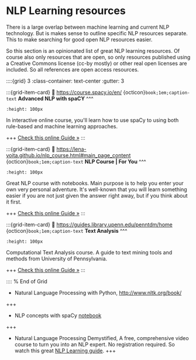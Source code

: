 NLP Learning resources
======================

There is a large overlap between machine learning and current NLP
technology. But is makes sense to outline specific NLP resources
separate. This to make searching for good open NLP resources easier.

So this section is an opinionated list of great NLP learning resources.
Of course also only resources that are open, so only resources published
using a Creative Commons license (cc-by mostly) or other real open
licenses are included. So all references are open access resources.


::::{grid} 3
:class-container: text-center
:gutter: 3


:::{grid-item-card} 
:link: https://course.spacy.io/en/
{octicon}`book;1em;caption-text` **Advanced NLP with spaCY**
^^^
```{image} https://spacy.io/_next/static/media/course.6d34fa59.jpg
:height: 100px
```
In interactive online course, you'll learn how to use spaCy to using both rule-based and machine learning approaches.

+++
[Check this online Guide »](https://guides.library.upenn.edu/penntdm/home)
:::


:::{grid-item-card} 
:link: https://lena-voita.github.io/nlp_course.html#main_page_content
{octicon}`book;1em;caption-text` **NLP Course | For You**
^^^
```{image} https://lena-voita.github.io/resources/lectures/ico/course_logo.png
:height: 100px
```
Great NLP course with notebooks. Main purpose is to help you enter your own very personal adventure. It's well-known that you will learn something easier if you are not just given the answer right away, but if you think about it first.


+++
[Check this online Guide »](https://lena-voita.github.io/nlp_course.html#whats_inside)
:::



:::{grid-item-card} 
:link: https://guides.library.upenn.edu/penntdm/home
{octicon}`book;1em;caption-text` **Text Analysis**
^^^
```{image} https://libapps.s3.amazonaws.com/accounts/294709/images/Text_Mining_Venn_Diagram.PNG
:height: 100px
```
Computational Text Analysis course. A guide to text mining tools and methods from University of Pennsylvania.


+++
[Check this online Guide »](https://guides.library.upenn.edu/penntdm/home)
:::


:::: 
% End of Grid


-  Natural Language Processing with Python, <http://www.nltk.org/book/>   


+++

-  NLP concepts with spaCy [notebook](https://gist.github.com/nocomplexity/b7c4c0aa5a0b53f4f5ff1c4784084be6)

+++ 

- Natural Language Processing Demystified, A free, comprehensive video course to turn you into an NLP expert. No registration required. So watch this great [NLP Learning guide](https://www.nlpdemystified.org/).
+++ 
